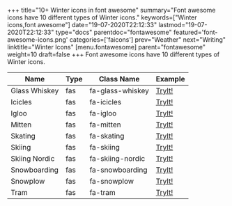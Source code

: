 +++
title="10+ Winter icons in font awesome"
summary="Font awesome icons have 10 different types of Winter icons."
keywords=["Winter icons,font awesome"]
date="19-07-2020T22:12:33"
lastmod="19-07-2020T22:12:33"
type="docs"
parentdoc="fontawesome"
featured='font-awesome-icons.png'
categories=['faicons']
prev="Weather"
next="Writing"
linktitle="Winter Icons"
[menu.fontawesome]
parent="fontawesome"
weight=10
draft=false
+++
Font awesome icons have 10 different types of Winter icons.<div class='table-responsive'><table class='table'><thead><tr><th>Name</th><th>Type</th><th>Class Name</th><th>Example</th></tr></thead><tbody><tr><td><i class="fas fa-glass-whiskey"></i>Glass Whiskey</td><td>fas</td><td>fa-glass-whiskey</td><td><a href='https://www.angularjswiki.com/fontawesome/fa-glass-whiskey/' target='_blank'>TryIt!</a></td></tr><tr><td><i class="fas fa-icicles"></i>Icicles</td><td>fas</td><td>fa-icicles</td><td><a href='https://www.angularjswiki.com/fontawesome/fa-icicles/' target='_blank'>TryIt!</a></td></tr><tr><td><i class="fas fa-igloo"></i>Igloo</td><td>fas</td><td>fa-igloo</td><td><a href='https://www.angularjswiki.com/fontawesome/fa-igloo/' target='_blank'>TryIt!</a></td></tr><tr><td><i class="fas fa-mitten"></i>Mitten</td><td>fas</td><td>fa-mitten</td><td><a href='https://www.angularjswiki.com/fontawesome/fa-mitten/' target='_blank'>TryIt!</a></td></tr><tr><td><i class="fas fa-skating"></i>Skating</td><td>fas</td><td>fa-skating</td><td><a href='https://www.angularjswiki.com/fontawesome/fa-skating/' target='_blank'>TryIt!</a></td></tr><tr><td><i class="fas fa-skiing"></i>Skiing</td><td>fas</td><td>fa-skiing</td><td><a href='https://www.angularjswiki.com/fontawesome/fa-skiing/' target='_blank'>TryIt!</a></td></tr><tr><td><i class="fas fa-skiing-nordic"></i>Skiing Nordic</td><td>fas</td><td>fa-skiing-nordic</td><td><a href='https://www.angularjswiki.com/fontawesome/fa-skiing-nordic/' target='_blank'>TryIt!</a></td></tr><tr><td><i class="fas fa-snowboarding"></i>Snowboarding</td><td>fas</td><td>fa-snowboarding</td><td><a href='https://www.angularjswiki.com/fontawesome/fa-snowboarding/' target='_blank'>TryIt!</a></td></tr><tr><td><i class="fas fa-snowplow"></i>Snowplow</td><td>fas</td><td>fa-snowplow</td><td><a href='https://www.angularjswiki.com/fontawesome/fa-snowplow/' target='_blank'>TryIt!</a></td></tr><tr><td><i class="fas fa-tram"></i>Tram</td><td>fas</td><td>fa-tram</td><td><a href='https://www.angularjswiki.com/fontawesome/fa-tram/' target='_blank'>TryIt!</a></td></tr></tbody></table></div>
